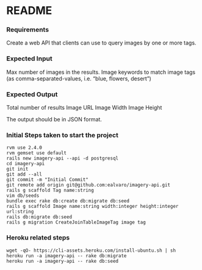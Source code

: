 # README

### Requirements ###

Create a web API that clients can use to query images by one or more tags.

### Expected Input ###

Max number of images in the results.
Image keywords to match image tags (as comma-separated-values, i.e. “blue, flowers, desert”)

### Expected Output ###

Total number of results
Image URL
Image Width
Image Height

The output should be in JSON format.

### Initial Steps taken to start the project ###

```shell
rvm use 2.4.0
rvm gemset use default
rails new imagery-api --api -d postgresql
cd imagery-api
git init
git add --all
git commit -m "Initial Commit"
git remote add origin git@github.com:ealvaro/imagery-api.git
rails g scaffold Tag name:string
vim db/seeds
bundle exec rake db:create db:migrate db:seed
rails g scaffold Image name:string width:integer height:integer url:string
rails db:migrate db:seed
rails g migration CreateJoinTableImageTag image tag

```

### Heroku related steps ###

```shell
wget -qO- https://cli-assets.heroku.com/install-ubuntu.sh | sh
heroku run -a imagery-api -- rake db:migrate
heroku run -a imagery-api -- rake db:seed
```
